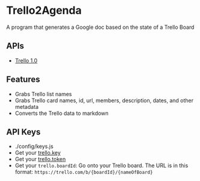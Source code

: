 # Trello2Agenda

A program that generates a Google doc based on the state of a Trello Board

## APIs

* [Trello 1.0](https://developers.trello.com/v1.0)

## Features
* Grabs Trello list names
* Grabs Trello card names, id, url, members, description, dates, and other metadata
* Converts the Trello data to markdown

## API Keys

* ./config/keys.js
* Get your [trello.key](https://trello.com/app-key)
* Get your [trello.token](https://trello.com/1/authorize?expiration=never&scope=read,write,account&response_type=token&name=Server%20Token&key=bd6e574f7e6bb3f16a469f18c195dd45)
* Get your `trello.boardId`: Go onto your Trello board. The URL is in this format: `https://trello.com/b/{boardId}/{nameOfBoard}` 
